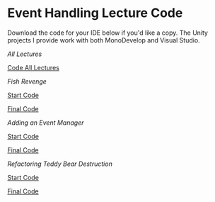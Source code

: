 # Event Handling Lecture Code

 Download the code for your IDE below if you'd like a copy. The Unity  projects I provide work with both MonoDevelop and Visual Studio. 

*All Lectures*

[Code All Lectures](https://d3c33hcgiwev3.cloudfront.net/_8ab4f10755fdac315e312e6608fcefc6_3-1-Code-All-Lectures.zip?Expires=1643068800&Signature=apMTeYMxNlWnPESsasZ2ekjnop-XSIUpqKNg4e07NQ-epfgQZlVYvjCpNYgXLbmaM4n-9xBem46cNuB95oyOQi~NzlJIeNzVudtay8zjffwT0SO49bsfg0atXjpP5cQ7Egsa9iHKfpRn8VbJ3y4AmR-FE92sqNkcm4GU7Js5WUQ_&Key-Pair-Id=APKAJLTNE6QMUY6HBC5A)


*Fish Revenge*

[Start Code](https://d3c33hcgiwev3.cloudfront.net/_37054d9c5723c2497dcb81eff7f742ab_3-1-4-Start-Code.zip?Expires=1643068800&Signature=kdJdVIMgGy5SudzIG9AZ1mll6DPWEMzN~cWFQ0dFclL4z6mnWr-JMrG8harIJxsJZRF8EJVxfUkM-sqVMi-2NPlXYuamgdgF~0io7xe3XlfnSa1H0S5AUXS6POf~znUw0Mmd3OAs~AjI176xvlPhDEmTkS5bF8xTn7F9f2SWwSI_&Key-Pair-Id=APKAJLTNE6QMUY6HBC5A)

[Final Code](https://d3c33hcgiwev3.cloudfront.net/_8a3d95d1c6297b5a6552bd2e79e67e9e_3-1-4-Final-Code.zip?Expires=1643068800&Signature=f5iPo2-~B8vKBxNURVjH~-UQarIs1BqnkgRf8-27x6CxOowi81wdnmiKbVTWKQoyl8ek7Suntj7~NYPoW03TKlSx8e7~l7S1uUoLrEv8NrU~k0xYZ3CYMgjCpTv9cqBVydbX9XPe5tjww2ob0dPlisvTWhwXIbN1bNIoAywqmYo_&Key-Pair-Id=APKAJLTNE6QMUY6HBC5A)

*Adding an Event Manager*

[Start Code](https://d3c33hcgiwev3.cloudfront.net/_e84af7747f4e7c6fff9d3366dfa2be9b_3-1-5-Start-Code.zip?Expires=1643068800&Signature=V~egn0kq5~tqgmJCeKfj8EpSlRBT2zvnZ-zqJsLaKfWhbYFX~bnWckmE1Ayrqc5iGb8uJB5qMfyUTrnjYGRZqqYmvs-ERHZ9nZan4lBSndk0FUz-L7I0D9FZKFJoafA5gz2WBhL9xTWn1bVVKugDp-4hYJv9L~4PIo2Fmd9yoOI_&Key-Pair-Id=APKAJLTNE6QMUY6HBC5A)

[Final Code](https://d3c33hcgiwev3.cloudfront.net/_a875b3849bbb9b8ca8c687b6a5418174_3-1-5-Final-Code.zip?Expires=1643068800&Signature=kqhggWXIXvwX49etYYJngXvjAErLpwjK7~bTi5OxytFl81YWg8C7sAYF20lRDuxQGYcFQjJmCha0WJOenh9Lao6npxlEDhSNJE2i-c~gtBcYddu9Cy5QqqCzWcugkhQ5PWBv8HAP7c7WSPVjmTjQKLLdlJ3382j-hYWFnRmH1dM_&Key-Pair-Id=APKAJLTNE6QMUY6HBC5A)

*Refactoring Teddy Bear Destruction*

[Start Code](https://d3c33hcgiwev3.cloudfront.net/_4e675401d666be0690410fa9a6312328_3-1-6-Start-Code.zip?Expires=1643068800&Signature=aHKrwnCBtRN4ylMpbNgyxlvErMvTxSMrPUamGsNLTydqslZzD8PNmll1HxTU10OJX2MwljwbXQQiOE7geNe6zOBGHgyrQuTeHcj-a3o1GbJQicYj5AQXOP7k7icn5WPkdnGJF0rH5~6uKUEGCgdTLKOCWFgWwz-v767yReT13kk_&Key-Pair-Id=APKAJLTNE6QMUY6HBC5A)

[Final Code](https://d3c33hcgiwev3.cloudfront.net/_0beed1c5f40bcb4e812249299484ae8a_3-1-6-Final-Code.zip?Expires=1643068800&Signature=Zak02XbihHGbT8WMwEpJAXOHySrCxI8YAU1kFpujNuGykAaVXi0WRo7CWUZ2r95hnUILHq3R-MPj6x2IaLUXtGPafn9X52PcQcdA11PhdbBxw-2XbeF2B~ebTNdAvbv9-qL8H~KL7Oy4LG3tOsGVeNqCxZZZN1i6z5KF~I3XX5Q_&Key-Pair-Id=APKAJLTNE6QMUY6HBC5A)
